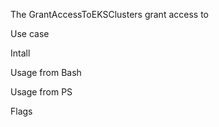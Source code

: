 The GrantAccessToEKSClusters grant access to

Use case



Intall

Usage from Bash

Usage from PS

Flags


